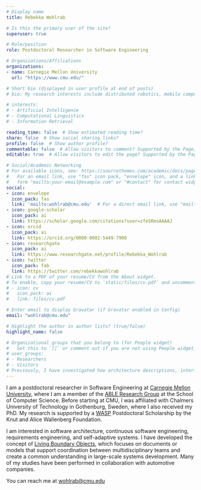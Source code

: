 ```yaml
---
# Display name
title: Rebekka Wohlrab

# Is this the primary user of the site?
superuser: true

# Role/position
role: Postdoctoral Researcher in Software Engineering

# Organizations/Affiliations
organizations:
- name: Carnegie Mellon University
  url: "https://www.cmu.edu/"

# Short bio (displayed in user profile at end of posts)
# bio: My research interests include distributed robotics, mobile computing and programmable matter.

# interests:
# - Artificial Intelligence
# - Computational Linguistics
# - Information Retrieval

reading_time: false  # Show estimated reading time?
share: false  # Show social sharing links?
profile: false  # Show author profile?
commentable: false  # Allow visitors to comment? Supported by the Page, Post, and Docs content types.
editable: true  # Allow visitors to edit the page? Supported by the Page, Post, and Docs content types.

# Social/Academic Networking
# For available icons, see: https://sourcethemes.com/academic/docs/page-builder/#icons
#   For an email link, use "fas" icon pack, "envelope" icon, and a link in the
#   form "mailto:your-email@example.com" or "#contact" for contact widget.
social:
- icon: envelope
  icon_pack: fas
  link: 'mailto:wohlrab@cmu.edu'  # For a direct email link, use "mailto:test@example.org".
- icon: google-scholar
  icon_pack: ai
  link: https://scholar.google.com/citations?user=zfeSRmsAAAAJ
- icon: orcid
  icon_pack: ai
  link: https://orcid.org/0000-0002-5449-7900
- icon: researchgate
  icon_pack: ai
  link: https://www.researchgate.net/profile/Rebekka_Wohlrab
- icon: twitter
  icon_pack: fab
  link: https://twitter.com/rebekkawohlrab
# Link to a PDF of your resume/CV from the About widget.
# To enable, copy your resume/CV to `static/files/cv.pdf` and uncomment the lines below.
# - icon: cv
#   icon_pack: ai
#   link: files/cv.pdf

# Enter email to display Gravatar (if Gravatar enabled in Config)
email: "wohlrab@cmu.edu"

# Highlight the author in author lists? (true/false)
highlight_name: false

# Organizational groups that you belong to (for People widget)
#   Set this to `[]` or comment out if you are not using People widget.
# user_groups:
# - Researchers
# - Visitors
# Previously, I have investigated how architecture descriptions, interfaces, and requirements information models can serve as boundary objects.
---
```


I am a postdoctoral researcher in Software Engineering at [Carnegie Mellon University](https://www.cmu.edu/), where I am a member of the [ABLE Research Group](http://www.cs.cmu.edu/~able/index.html) at the School of Computer Science.
Before starting at CMU, I was affiliated with Chalmers University of Technology in Gothenburg, Sweden, where I also received my PhD.
My research is supported by a [WASP](https://wasp-sweden.org/) Postdoctoral Scholarship by the Knut and Alice Wallenberg Foundation.

I am interested in software architecture, continuous software engineering, requirements engineering, and self-adaptive systems.
I have developed the concept of [Living Boundary Objects](https://research.chalmers.se/en/publication/515968), which focuses on documents or models that support coordination between multidisciplinary teams and create a common understanding in large-scale systems development.
Many of my studies have been performed in collaboration with automotive companies.

You can reach me at wohlrab@cmu.edu